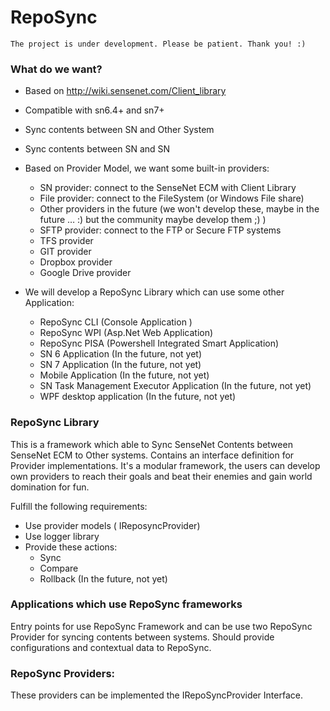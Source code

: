 
# RepoSync

	The project is under development. Please be patient. Thank you! :) 
    
### What do we want?  
* Based on http://wiki.sensenet.com/Client_library
* Compatible with sn6.4+ and sn7+
* Sync contents between SN and Other System
* Sync contents between SN and SN 
* Based on Provider Model, we want some built-in providers:
	* SN provider: connect to the SenseNet ECM with Client Library
	* File provider: connect to the FileSystem (or Windows File share) 
	* Other providers in the future (we won't develop these, maybe in the future … :) but the community maybe develop them ;) ) 
	* SFTP provider: connect to the FTP or Secure FTP systems 
	* TFS provider
	* GIT provider
	* Dropbox provider
	* Google Drive provider 
  
* We will develop a RepoSync Library which can use some other Application: 
	* RepoSync CLI (Console Application )
	* RepoSync WPI (Asp.Net Web Application)
	* RepoSync PISA  (Powershell Integrated Smart Application)
	* SN 6  Application (In the future, not yet)
	* SN 7  Application (In the future, not yet)
	* Mobile  Application (In the future, not yet)
	* SN Task Management Executor Application (In the future, not yet)
	* WPF desktop application  (In the future, not yet)
### RepoSync Library 
This is a framework which able to Sync SenseNet Contents between SenseNet ECM to Other systems. Contains an interface definition for Provider implementations. It's a modular framework, the users can develop own providers to reach their goals and beat their enemies and gain world domination for fun. 

Fulfill the following requirements: 
* Use provider models ( IReposyncProvider) 
* Use logger library 
* Provide these actions: 
	* Sync
	* Compare
	* Rollback (In the future, not yet)

### Applications which use RepoSync frameworks
Entry points for use RepoSync Framework and can be use two RepoSync Provider for syncing contents between systems.  Should provide configurations and contextual data to RepoSync. 
	
### RepoSync Providers: 
These providers can be implemented the IRepoSyncProvider Interface.
    

